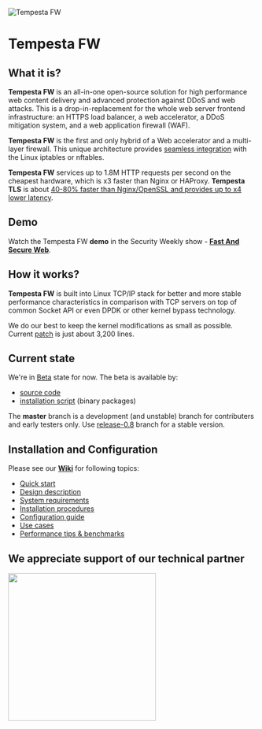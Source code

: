 ![Tempesta FW](https://raw.githubusercontent.com/wiki/tempesta-tech/tempesta/tempesta_technologies_logo_small.png)

# Tempesta FW

## What it is?

**Tempesta FW** is an all-in-one open-source solution for high performance web
content delivery and advanced protection against DDoS and web attacks. This is a
drop-in-replacement for the whole web server frontend infrastructure: an HTTPS
load balancer, a web accelerator, a DDoS mitigation system, and a web application
firewall (WAF).

**Tempesta FW** is the first and only hybrid of a Web accelerator and a multi-layer
firewall. This unique architecture provides
[seamless integration](https://tempesta-tech.com/knowledge-base/HTTP-tables/)
with the Linux iptables or nftables.

**Tempesta FW** services up to 1.8M HTTP requests per second on the cheapest hardware,
which is x3 faster than Nginx or HAProxy. **Tempesta TLS** is about 
[40-80% faster than Nginx/OpenSSL and provides up to x4 lower latency](https://netdevconf.info/0x14/session.html?talk-performance-study-of-kernel-TLS-handshakes).


## Demo

Watch the Tempesta FW **demo** in the Security Weekly show -
**[Fast And Secure Web](https://securityweekly.com/shows/fast-and-secure-web-alexander-krizhanovsky-psw-669/)**.


## How it works?

**Tempesta FW** is built into Linux TCP/IP stack for better and more stable
performance characteristics in comparison with TCP servers on top of common
Socket API or even DPDK or other kernel bypass technology.

We do our best to keep the kernel modifications as small as possible. Current
[patch](https://github.com/tempesta-tech/tempesta/blob/master/linux-5.10.35.patch)
is just about 3,200 lines.


## Current state

We're in [Beta](https://en.wikipedia.org/wiki/Software_release_life_cycle#Beta)
state for now. The beta is available by:

* [source code](https://tempesta-tech.com/knowledge-base/Install-from-Sources/)
* [installation script](https://tempesta-tech.com/knowledge-base/Install-from-packages/) (binary packages)

The **master** branch is a development (and unstable) branch for contributers and
early testers only.
Use [release-0.8](https://github.com/tempesta-tech/tempesta/tree/release-0.8) branch
for a stable version.


## Installation and Configuration

Please see our **[Wiki](https://tempesta-tech.com/knowledge-base/home/)** for
following topics:

* [Quick start](https://tempesta-tech.com/knowledge-base/Configuration/#quick-start)
* [Design description](https://tempesta-tech.com/knowledge-base/Home/#design-considerations)
* [System requirements](https://tempesta-tech.com/knowledge-base/Requirements/)
* [Installation procedures](https://tempesta-tech.com/knowledge-base/Installation/)
* [Configuration guide](https://tempesta-tech.com/knowledge-base/Configuration/)
* [Use cases](https://tempesta-tech.com/knowledge-base/Use-cases/)
* [Performance tips & benchmarks](https://tempesta-tech.com/knowledge-base/Performance/)


## We appreciate support of our technical partner

 <a href="https://netactuate.com/"><img src="https://user-images.githubusercontent.com/884694/163684435-f4c9a95f-ab2c-4f3c-8734-81c173677e01.svg" width="300"/></a>
